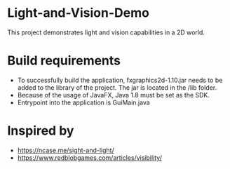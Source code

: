 # Light-and-Vision-Demo

This project demonstrates light and vision capabilities in a 2D world.

# Build requirements

- To successfully build the application, fxgraphics2d-1.10.jar needs to be added to the library of the project. The jar is located in the /lib folder.
- Because of the usage of JavaFX, Java 1.8 must be set as the SDK.
- Entrypoint into the application is GuiMain.java

# Inspired by

- https://ncase.me/sight-and-light/
- https://www.redblobgames.com/articles/visibility/
